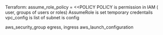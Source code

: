 Terraform:
assume_role_policy = <<POLICY
POLICY is permission in IAM ( user, groups of users or roles)
AssumeRole is set temporary credentails
vpc_config is list of subnet is config

aws_security_group egress, ingress
aws_launch_configuration